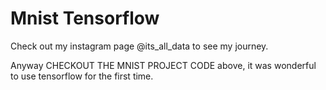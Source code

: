 # Mnist Tensorflow

Check out my instagram page @its_all_data to see my journey.

Anyway CHECKOUT THE MNIST PROJECT CODE above, it was wonderful to use tensorflow for the first time.
